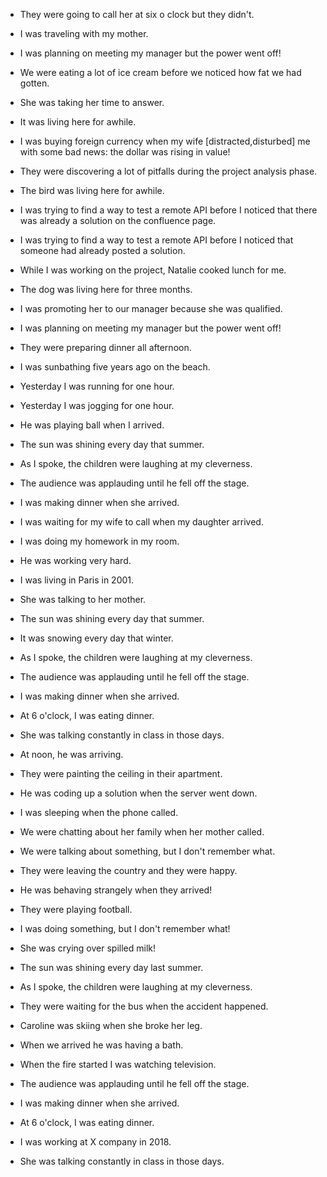 
- They were going  to call her at six o clock but they didn't.
- I was traveling with my mother.
- I was planning on meeting my manager but the power went off!
- We were eating a lot of ice cream before we noticed how fat we had gotten.
- She was taking her time to answer.
- It was living here for awhile.
- I was buying foreign currency when my wife [distracted,disturbed] me with some bad news: the dollar was rising in value!
- They were discovering a lot of pitfalls during the project analysis phase.
- The bird was living here for awhile.
- I was trying to find a way to test a remote API before I noticed that there was already a solution on the confluence page.

- I was trying to find a way to test a remote API before I noticed that someone had already posted a solution.

- While I was working on the project, Natalie cooked lunch for me.

- The dog was living here for three months.

- I was promoting her to our manager because she was qualified.

- I was planning on meeting my manager but the power went off!

- They were preparing dinner all afternoon.

- I was sunbathing five years ago on the beach.

- Yesterday I was running for one hour.

- Yesterday I was jogging for one hour.

- He was playing ball when I arrived.

- The sun was shining every day that summer.

- As I spoke, the children were laughing at my cleverness.

- The audience was applauding until he fell off the stage.

- I was making dinner when she arrived.

- I was waiting for my wife to call when my daughter arrived.

- I was doing my homework in my room.

- He was working very hard.

- I was living in Paris in 2001.

- She was talking to her mother.

- The sun was shining every day that summer.

- It was snowing every day that winter.

- As I spoke, the children were laughing at my cleverness.

- The audience was applauding until he fell off the stage.

- I was making dinner when she arrived.

- At 6 o'clock, I was eating dinner.

- She was talking constantly in class in those days.

- At noon, he was arriving.

- They were painting the ceiling in their apartment.

- He was coding up a solution when the server went down.

- I was sleeping when the phone called.

- We were chatting about her family when her mother called.

- We were talking about something, but I don't remember what.

- They were leaving the country and they were happy.

- He was behaving strangely when they arrived!

- They were playing football.

- I was doing something, but I don't remember what!

- She was crying over spilled milk!
-   The sun was shining every day last summer. 
-   As I spoke, the children were laughing at my cleverness. 
 -   They were waiting for the bus when the accident happened.
-   Caroline was skiing when she broke her leg.
-   When we arrived he was having a bath.
-   When the fire started I was watching television.
-   The audience was applauding until he fell off the stage. 
-   I was making dinner when she arrived.
-   At 6 o'clock, I was eating dinner.
-   I was working at X company in 2018.
-   She was talking constantly in class in those days.
